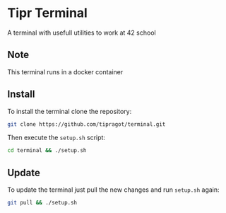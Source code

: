 # Tipr Terminal

A terminal with usefull utilities to work at 42 school

## Note

This terminal runs in a docker container

## Install

To install the terminal clone the repository:
```bash
git clone https://github.com/tipragot/terminal.git
```

Then execute the `setup.sh` script:
```bash
cd terminal && ./setup.sh
```

## Update

To update the terminal just pull the new changes and run `setup.sh` again:
```bash
git pull && ./setup.sh
```
